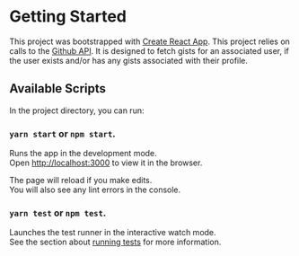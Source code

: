 # Getting Started

This project was bootstrapped with [Create React App](https://github.com/facebook/create-react-app).
This project relies on calls to the [Github API]().  It is designed to fetch gists for an associated user, if the user exists and/or has any gists associated with their profile.

## Available Scripts

In the project directory, you can run:

### `yarn start` or `npm start`.

Runs the app in the development mode.\
Open [http://localhost:3000](http://localhost:3000) to view it in the browser.

The page will reload if you make edits.\
You will also see any lint errors in the console.

### `yarn test` or `npm test`.

Launches the test runner in the interactive watch mode.\
See the section about [running tests](https://facebook.github.io/create-react-app/docs/running-tests) for more information.


